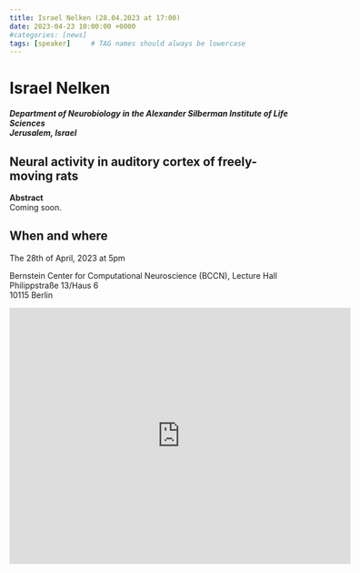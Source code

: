 ```yaml
---
title: Israel Nelken (28.04.2023 at 17:00)
date: 2023-04-23 10:00:00 +0000
#categories: [news]
tags: [speaker]     # TAG names should always be lowercase
---
```


# Israel Nelken
***Department of Neurobiology in the Alexander Silberman Institute of Life Sciences<br>Jerusalem, Israel***

## Neural activity in auditory cortex of freely-moving rats

**Abstract**<br>
Coming soon.

## When and where

The 28th of April, 2023 at 5pm
 
Bernstein Center for Computational Neuroscience (BCCN),
Lecture Hall<br>
Philippstraße 13/Haus 6<br>
10115 Berlin

<iframe src="https://www.google.com/maps/embed?pb=!1m18!1m12!1m3!1d2427.4449701401304!2d13.37795987692259!3d52.52538293583071!2m3!1f0!2f0!3f0!3m2!1i1024!2i768!4f13.1!3m3!1m2!1s0x47a851ea936dbdf9%3A0x1512d7bbd40ed2ef!2sPhilippstra%C3%9Fe%2013%2C%2010115%20Berlin!5e0!3m2!1sen!2sde!4v1682327423179!5m2!1sen!2sde" width="600" height="450" style="border:0;" allowfullscreen="" loading="lazy" referrerpolicy="no-referrer-when-downgrade"></iframe>

